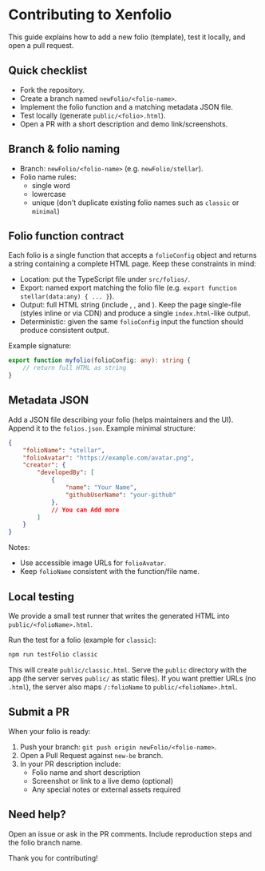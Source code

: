 # Contributing to Xenfolio

This guide explains how to add a new folio (template), test it locally, and open a pull request.

## Quick checklist

- Fork the repository.
- Create a branch named `newFolio/<folio-name>`.
- Implement the folio function and a matching metadata JSON file.
- Test locally (generate `public/<folio>.html`).
- Open a PR with a short description and demo link/screenshots.

## Branch & folio naming

- Branch: `newFolio/<folio-name>` (e.g. `newFolio/stellar`).
- Folio name rules:
    - single word
    - lowercase
    - unique (don't duplicate existing folio names such as `classic` or `minimal`)

## Folio function contract

Each folio is a single function that accepts a `folioConfig` object and returns a string containing a complete HTML page. Keep these constraints in mind:

- Location: put the TypeScript file under `src/folios/`.
- Export: named export matching the folio file (e.g. `export function stellar(data:any) { ... }`).
- Output: full HTML string (include <!DOCTYPE html>, <head>, and <body>). Keep the page single-file (styles inline or via CDN) and produce a single `index.html`-like output.
- Deterministic: given the same `folioConfig` input the function should produce consistent output.

Example signature:

```ts
export function myfolio(folioConfig: any): string {
    // return full HTML as string
}
```

## Metadata JSON

Add a JSON file describing your folio (helps maintainers and the UI). Append it to the `folios.json`. Example minimal structure:

```json
{
    "folioName": "stellar",
    "folioAvatar": "https://example.com/avatar.png",
    "creator": {
        "developedBy": [
            {
                "name": "Your Name",
                "githubUserName": "your-github"
            },
            // You can Add more
        ]
    }
}
```

Notes:
- Use accessible image URLs for `folioAvatar`.
- Keep `folioName` consistent with the function/file name.

## Local testing

We provide a small test runner that writes the generated HTML into `public/<folioName>.html`.

Run the test for a folio (example for `classic`):

```bash
npm run testFolio classic
```

This will create `public/classic.html`. Serve the `public` directory with the app (the server serves `public/` as static files). If you want prettier URLs (no `.html`), the server also maps `/:folioName` to `public/<folioName>.html`.

## Submit a PR

When your folio is ready:

1. Push your branch: `git push origin newFolio/<folio-name>`.
2. Open a Pull Request against `new-be` branch.
3. In your PR description include:
     - Folio name and short description
     - Screenshot or link to a live demo (optional)
     - Any special notes or external assets required

## Need help?

Open an issue or ask in the PR comments. Include reproduction steps and the folio branch name.

Thank you for contributing!